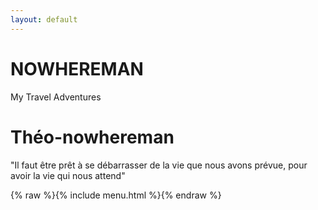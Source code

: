 ```yaml
---
layout: default
---
```


# NOWHEREMAN
My Travel Adventures

# Théo-nowhereman

"Il faut être prêt à se débarrasser de la vie que nous avons prévue, pour avoir la vie qui nous attend"

{% raw %}{% include menu.html %}{% endraw %}





